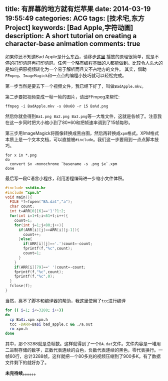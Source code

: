 title: 有屏幕的地方就有烂苹果
date: 2014-03-19 19:55:49
categories: ACG
tags: [技术宅,东方Project]
keywords: [Bad Apple,字符动画]
description: A short tutorial on creating a character-base animation
comments: true
---
如果你还不知道Bad Apple是什么东西，请移步[这里](http://zh.wikipedia.org/wiki/Bad_apple!!)
播放的原理很简单，就是不停的打印清屏再打印清屏。任何一个略有编程基础的人都能做到。比较令人头大的是如何把原视频转化为一个易于解析而且又不占地方的文件。
其实，借助`FFmpeg`、`ImageMagick`和一点点的编程小技巧就可以轻松完成。

第一步当然是要去下一个视频文件，我已经下好了，叫做`BadApple.mkv`。
<!--more-->
第二步要把视频变成一帧一帧的图片，请出FFmpeg来帮忙:

    ffmpeg -i BadApple.mkv -s 80x60 -r 15 Ba%d.png
    
然后你就会得到`Ba1.png Ba2.png Ba3.png`等一大堆文件，这就是各帧了。注意我在这一步同时把大小缩小到了80*60和把帧速率调到了15帧每秒。

第三步用ImageMagick将图像转换成黑白图，然后再转换成`xpm`格式。XPM格式本质上是一个文本文档，可以直接被`#include`。我们这一步要用到一点点脚本技巧。

    for x in *.png
    do
      convert $x -monochrome `basename -s .png $x`.xpm
    done
    
最后写一段C语言小程序，利用游程编码进一步缩小文件体积。

``` bad_apple.c
#include <stdio.h>
#include "xpm.h"
void main(){
  FILE *f=fopen("BA.dat","a");
  char count;
  int t=ARR[0][6]=='1'?1:2;
  for(int i=1+t;i<61+t;i++){
    count=1;
    for(int j=1;j<80;j++){
      if(ARR[i][j]==ARR[i][j-1]){
        count++;
      }else{
        if(ARR[i][j]=='.')count=-count;
        fprintf(f,"%c",count);
        count=1;
      }
    }
    if(ARR[i][79]==' ')count=-count;
    fprintf(f,"%c",count);
    fprintf(f,"%c",0);
  }
  fclose(f);
}
```

当然，离不了脚本和编译器的帮助，我这里使用了`tcc`进行编译
``` bash
for (( i=1; i<=3288; i++))
do
  cp Ba$i.xpm xpm.h
  tcc -DARR=Ba$i bad_apple.c && ./a.out
  rm xpm.h
done
```
其中，那个3288就是总帧数。这样就得到了一个`BA.dat`文件。文件内容是一堆用二进制存储的数字，正数代表连续的白色，负数代表连续的黑色，零代表换行。一帧60行，总计3288帧。这样就把一个80多兆的视频压缩到了900多K。有了数据文件剩下的就好办了。

**未完待续。。。。。。**

